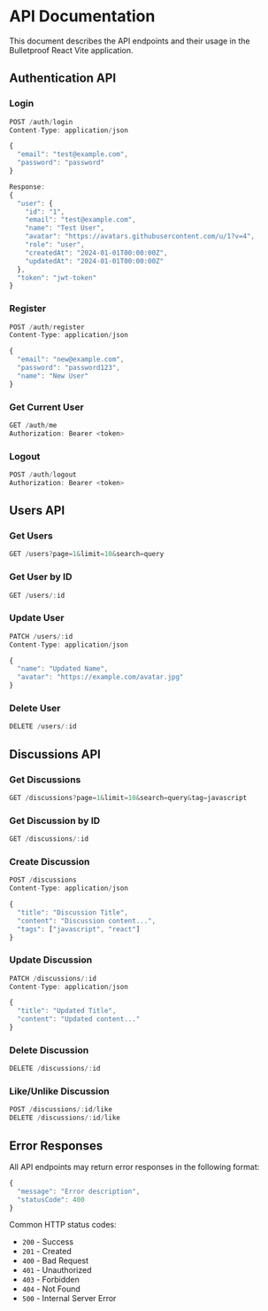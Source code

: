 # API Documentation

This document describes the API endpoints and their usage in the Bulletproof React Vite application.

## Authentication API

### Login
```typescript
POST /auth/login
Content-Type: application/json

{
  "email": "test@example.com",
  "password": "password"
}

Response:
{
  "user": {
    "id": "1",
    "email": "test@example.com",
    "name": "Test User",
    "avatar": "https://avatars.githubusercontent.com/u/1?v=4",
    "role": "user",
    "createdAt": "2024-01-01T00:00:00Z",
    "updatedAt": "2024-01-01T00:00:00Z"
  },
  "token": "jwt-token"
}
```

### Register
```typescript
POST /auth/register
Content-Type: application/json

{
  "email": "new@example.com",
  "password": "password123",
  "name": "New User"
}
```

### Get Current User
```typescript
GET /auth/me
Authorization: Bearer <token>
```

### Logout
```typescript
POST /auth/logout
Authorization: Bearer <token>
```

## Users API

### Get Users
```typescript
GET /users?page=1&limit=10&search=query
```

### Get User by ID
```typescript
GET /users/:id
```

### Update User
```typescript
PATCH /users/:id
Content-Type: application/json

{
  "name": "Updated Name",
  "avatar": "https://example.com/avatar.jpg"
}
```

### Delete User
```typescript
DELETE /users/:id
```

## Discussions API

### Get Discussions
```typescript
GET /discussions?page=1&limit=10&search=query&tag=javascript
```

### Get Discussion by ID
```typescript
GET /discussions/:id
```

### Create Discussion
```typescript
POST /discussions
Content-Type: application/json

{
  "title": "Discussion Title",
  "content": "Discussion content...",
  "tags": ["javascript", "react"]
}
```

### Update Discussion
```typescript
PATCH /discussions/:id
Content-Type: application/json

{
  "title": "Updated Title",
  "content": "Updated content..."
}
```

### Delete Discussion
```typescript
DELETE /discussions/:id
```

### Like/Unlike Discussion
```typescript
POST /discussions/:id/like
DELETE /discussions/:id/like
```

## Error Responses

All API endpoints may return error responses in the following format:

```typescript
{
  "message": "Error description",
  "statusCode": 400
}
```

Common HTTP status codes:
- `200` - Success
- `201` - Created
- `400` - Bad Request
- `401` - Unauthorized
- `403` - Forbidden
- `404` - Not Found
- `500` - Internal Server Error
